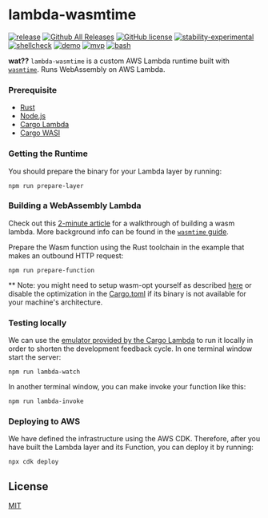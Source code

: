 # lambda-wasmtime

[![release](https://img.shields.io/github/release/chiefbiiko/lambda-wasmtime/all.svg)](https://github.com/chiefbiiko/lambda-wasmtime/releases/latest) [![Github All Releases](https://img.shields.io/github/downloads/chiefbiiko/lambda-wasmtime/total.svg)](https://github.com/chiefbiiko/lambda-wasmtime/releases/latest) [![GitHub license](https://img.shields.io/github/license/chiefbiiko/lambda-wasmtime.svg)](https://github.com/chiefbiiko/lambda-wasmtime/blob/master/LICENSE) [![stability-experimental](https://img.shields.io/badge/stability-experimental-orange.svg)](https://github.com/chiefbiiko/lambda-wasmtime) [![shellcheck](https://github.com/chiefbiiko/lambda-wasmtime/workflows/shellcheck/badge.svg)](./bootstrap) [![demo](https://github.com/chiefbiiko/lambda-wasmtime/workflows/demo/badge.svg)](./demo)  [![mvp](https://img.shields.io/badge/mvp-bash-lightgreen.svg)](https://shields.io/) [![bash](https://badges.frapsoft.com/bash/v1/bash.png?v=103)](./bootstrap)

**wat??** `lambda-wasmtime` is a custom AWS Lambda runtime built with [`wasmtime`](https://wasmtime.dev/). Runs WebAssembly on AWS Lambda.

### Prerequisite

* [Rust](https://www.rust-lang.org/tools/install)
* [Node.js](https://nodejs.org/)
* [Cargo Lambda](https://github.com/cargo-lambda/cargo-lambda)
* [Cargo WASI](https://github.com/bytecodealliance/cargo-wasi)

### Getting the Runtime

You should prepare the binary for your Lambda layer by running:

```
npm run prepare-layer
```


### Building a WebAssembly Lambda

Check out this [2-minute article](https://dev.to/chiefbiiko/lambda-wasmtime-running-webassembly-on-aws-lambda-51gi) for a walkthrough of building a wasm lambda. More background info can be found in the [`wasmtime` guide](https://bytecodealliance.github.io/wasmtime/wasm-rust.html#webassembly-interface-types).


Prepare the Wasm function using the Rust toolchain in the example that makes an outbound HTTP request: 

```
npm run prepare-function
```


** Note: you might need to setup wasm-opt yourself as described [here](https://bytecodealliance.github.io/cargo-wasi/wasm-opt.html#which-wasm-opt-executed) or disable the optimization in the [Cargo.toml](./Cargo.toml) if its binary is not available for your machine's architecture.


### Testing locally

We can use the [emulator provided by the Cargo Lambda](https://github.com/cargo-lambda/cargo-lambda#watch) to run it locally in order to shorten the development feedback cycle. In one terminal window start the server:

```
npm run lambda-watch
```

In another terminal window, you can make invoke your function like this:

```
npm run lambda-invoke
```

### Deploying to AWS

We have defined the infrastructure using the AWS CDK. Therefore, after you have built the Lambda layer and its Function, you can deploy it by running:

```
npx cdk deploy
```

## License

[MIT](./LICENSE)

